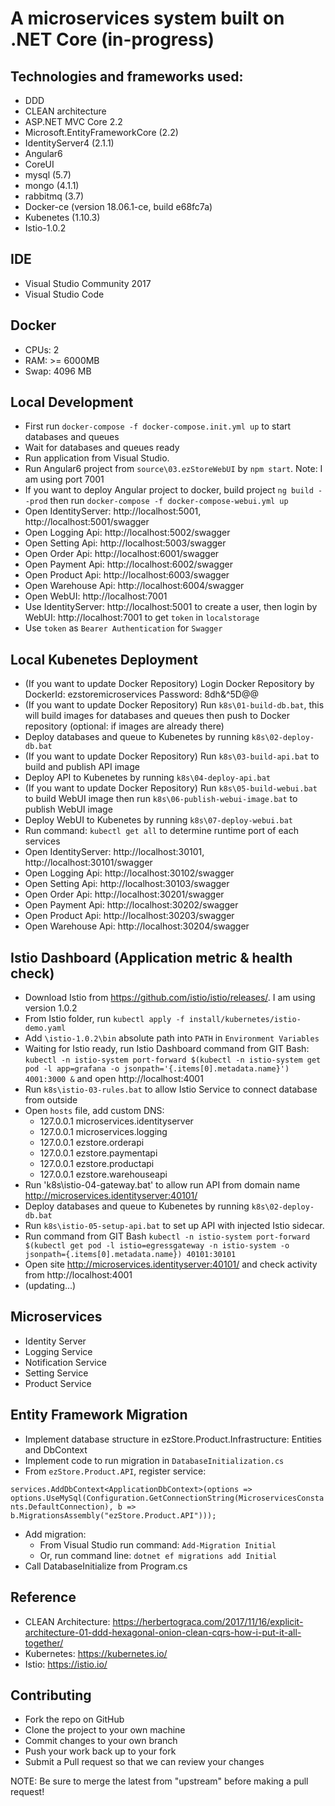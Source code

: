 # A microservices system built on .NET Core (in-progress)

## Technologies and frameworks used:
- DDD
- CLEAN architecture
- ASP.NET MVC Core 2.2
- Microsoft.EntityFrameworkCore (2.2)
- IdentityServer4 (2.1.1)
- Angular6
- CoreUI
- mysql (5.7)
- mongo (4.1.1)
- rabbitmq (3.7)
- Docker-ce (version 18.06.1-ce, build e68fc7a)
- Kubenetes (1.10.3)
- Istio-1.0.2

## IDE
- Visual Studio Community 2017
- Visual Studio Code

## Docker
- CPUs: 2
- RAM: >= 6000MB
- Swap: 4096 MB

## Local Development
- First run `docker-compose -f docker-compose.init.yml up` to start databases and queues
- Wait for databases and queues ready
- Run application from Visual Studio.
- Run Angular6 project from `source\03.ezStoreWebUI` by `npm start`. Note: I am using port 7001
- If you want to deploy Angular project to docker, build project `ng build --prod` then run `docker-compose -f docker-compose-webui.yml up`
- Open IdentityServer: http://localhost:5001, http://localhost:5001/swagger
- Open Logging Api: http://localhost:5002/swagger
- Open Setting Api: http://localhost:5003/swagger
- Open Order Api: http://localhost:6001/swagger
- Open Payment Api: http://localhost:6002/swagger
- Open Product Api: http://localhost:6003/swagger
- Open Warehouse Api: http://localhost:6004/swagger
- Open WebUI: http://localhost:7001
- Use IdentityServer: http://localhost:5001 to create a user, then login by WebUI: http://localhost:7001 to get `token` in `localstorage`
- Use `token` as `Bearer Authentication` for `Swagger`

## Local Kubenetes Deployment 
- (If you want to update Docker Repository) Login Docker Repository by DockerId: ezstoremicroservices   Password: 8dh&^5D@@
- (If you want to update Docker Repository) Run `k8s\01-build-db.bat`, this will build images for databases and queues then push to Docker repository (optional: if images are already there)
- Deploy databases and queue to Kubenetes by running `k8s\02-deploy-db.bat`
- (If you want to update Docker Repository) Run `k8s\03-build-api.bat` to build and publish API image
- Deploy API to Kubenetes by running `k8s\04-deploy-api.bat`
- (If you want to update Docker Repository) Run `k8s\05-build-webui.bat` to build WebUI image then run `k8s\06-publish-webui-image.bat` to publish WebUI image
- Deploy WebUI to Kubenetes by running `k8s\07-deploy-webui.bat`
- Run command: `kubectl get all` to determine runtime port of each services
- Open IdentityServer: http://localhost:30101, http://localhost:30101/swagger
- Open Logging Api: http://localhost:30102/swagger
- Open Setting Api: http://localhost:30103/swagger
- Open Order Api: http://localhost:30201/swagger
- Open Payment Api: http://localhost:30202/swagger
- Open Product Api: http://localhost:30203/swagger
- Open Warehouse Api: http://localhost:30204/swagger

## Istio Dashboard (Application metric & health check)
- Download Istio from https://github.com/istio/istio/releases/. I am using version 1.0.2
- From Istio folder, run `kubectl apply -f install/kubernetes/istio-demo.yaml`
- Add `\istio-1.0.2\bin` absolute path into `PATH` in `Environment Variables`
- Waiting for Istio ready, run Istio Dashboard command from GIT Bash: `kubectl -n istio-system port-forward $(kubectl -n istio-system get pod -l app=grafana -o jsonpath='{.items[0].metadata.name}') 4001:3000 &` and open http://localhost:4001
- Run `k8s\istio-03-rules.bat` to allow Istio Service to connect database from outside 
- Open `hosts` file, add custom DNS:
  - 127.0.0.1 microservices.identityserver 
  - 127.0.0.1 microservices.logging
  - 127.0.0.1 ezstore.orderapi
  - 127.0.0.1 ezstore.paymentapi
  - 127.0.0.1 ezstore.productapi
  - 127.0.0.1 ezstore.warehouseapi
- Run 'k8s\istio-04-gateway.bat' to allow run API from domain name http://microservices.identityserver:40101/
- Deploy databases and queue to Kubenetes by running `k8s\02-deploy-db.bat`
- Run `k8s\istio-05-setup-api.bat` to set up API with injected Istio sidecar.
- Run command from GIT Bash `kubectl -n istio-system port-forward $(kubectl get pod -l istio=egressgateway -n istio-system -o jsonpath={.items[0].metadata.name}) 40101:30101`
- Open site http://microservices.identityserver:40101/ and check activity from http://localhost:4001 
- (updating...)

## Microservices
- Identity Server
- Logging Service
- Notification Service
- Setting Service
- Product Service

## Entity Framework Migration
- Implement database structure in ezStore.Product.Infrastructure: Entities and DbContext
- Implement code to run migration in `DatabaseInitialization.cs`
- From `ezStore.Product.API`, register service:

`services.AddDbContext<ApplicationDbContext>(options => 
                options.UseMySql(Configuration.GetConnectionString(MicroservicesConstants.DefaultConnection), b => b.MigrationsAssembly("ezStore.Product.API")));`
- Add migration:
    - From Visual Studio run command: `Add-Migration Initial`
    - Or, run command line: `dotnet ef migrations add Initial`
- Call DatabaseInitialize from Program.cs

## Reference
- CLEAN Architecture: https://herbertograca.com/2017/11/16/explicit-architecture-01-ddd-hexagonal-onion-clean-cqrs-how-i-put-it-all-together/
- Kubernetes: https://kubernetes.io/
- Istio: https://istio.io/

## Contributing
- Fork the repo on GitHub
- Clone the project to your own machine
- Commit changes to your own branch
- Push your work back up to your fork
- Submit a Pull request so that we can review your changes

NOTE: Be sure to merge the latest from "upstream" before making a pull request!

